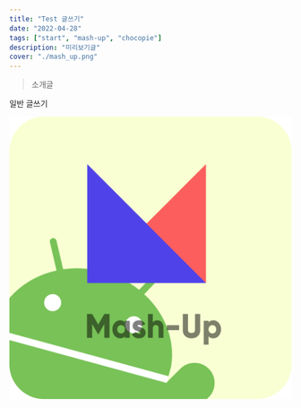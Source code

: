```yaml
---
title: "Test 글쓰기"
date: "2022-04-28"
tags: ["start", "mash-up", "chocopie"]
description: "미리보기글"
cover: "./mash_up.png"
---
```


> 소개글

일반 글쓰기

![testImg](./mash_up.png)

